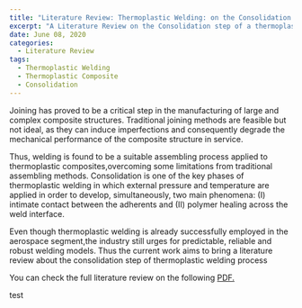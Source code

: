 ```yaml
---
title: "Literature Review: Thermoplastic Welding: on the Consolidation step"
excerpt: "A Literature Review on the Consolidation step of a thermoplastic welding process if presented in this link"
date: June 08, 2020
categories:
  - Literature Review
tags:
  - Thermoplastic Welding
  - Thermoplastic Composite 
  - Consolidation
---
```



Joining has proved to be a critical step in the manufacturing of large and complex composite structures. Traditional joining methods are feasible but not ideal, as they can induce imperfections and consequently degrade the mechanical performance of the composite structure in service.

Thus, welding is found to be a suitable assembling process applied to thermoplastic composites,overcoming some limitations from traditional assembling methods. Consolidation is one of the key phases of thermoplastic welding in which external pressure and temperature are applied in order to develop, simultaneously, two main phenomena: (I) intimate contact between the adherents and (II) polymer healing across the weld interface.

Even though thermoplastic welding is already successfully employed in the aerospace segment,the industry still urges for predictable, reliable and robust welding models. Thus the current work aims to bring a literature review about the consolidation step of thermoplastic welding process


You can check the full literature review on the following <a href="/assets/docs/Healing_r.pdf" target="_blank">PDF.</a>


test
